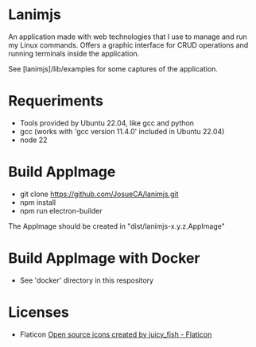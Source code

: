 # Lanimjs 

An application made with web technologies that I use to manage and run my Linux commands. 
Offers a graphic interface for CRUD operations and running terminals inside the application. 

See [lanimjs]/lib/examples for some captures of the application. 

# Requeriments 
* Tools provided by Ubuntu 22.04, like gcc and python
* gcc (works with 'gcc version 11.4.0' included in Ubuntu 22.04) 
* node 22 


# Build AppImage 
* git clone https://github.com/JosueCA/lanimjs.git 
* npm install 
* npm run electron-builder 

The AppImage should be created in "dist/lanimjs-x.y.z.AppImage" 

# Build AppImage with Docker  
* See 'docker' directory in this respository  

# Licenses 

* Flaticon 
<a href="https://www.flaticon.com/free-icons/open-source" title="open source icons">Open source icons created by juicy_fish - Flaticon</a>
